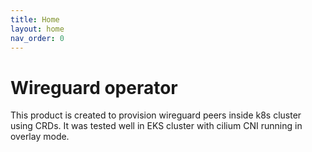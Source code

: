 ```yaml
---
title: Home
layout: home
nav_order: 0
---
```


# Wireguard operator

This product is created to provision wireguard peers inside k8s cluster using
CRDs. It was tested well in EKS cluster with cilium CNI running in overlay mode.
